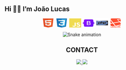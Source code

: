  ## Hi 👋🏽 I’m João Lucas
<center>
<div style="display: inline_block; margin-top: 2px;" >
 <img align="center" alt="joao-HTML" height="30" width="40" src="https://raw.githubusercontent.com/devicons/devicon/master/icons/html5/html5-original.svg">
 <img align="center" alt="joao-CSS" height="30" width="40" src="https://raw.githubusercontent.com/devicons/devicon/master/icons/css3/css3-original.svg">
 <img align="center" alt="joao-Js" height="30" width="40" src="https://raw.githubusercontent.com/devicons/devicon/master/icons/javascript/javascript-plain.svg">
 <img align="center" alt="joao-Bootstrap" height="30" width="40" src="https://raw.githubusercontent.com/devicons/devicon/master/icons/bootstrap/bootstrap-original.svg">
 <img align="center" alt="joao-Bootstrap" height="30" width="40" src="https://raw.githubusercontent.com/devicons/devicon/master/icons/php/php-original.svg">
 <img align="center" alt="joao-laravel" height="30" width="40" src="https://raw.githubusercontent.com/devicons/devicon/master/icons/laravel/laravel-plain-wordmark.svg">
</div>


 ![Snake animation](https://github.com/joaocoutod/joaocoutod/blob/output/github-contribution-grid-snake.svg)

 
 ## CONTACT
 <div> 
   <a href="https://www.instagram.com/joaol.exe/" target="_blank">
      <img src="https://img.shields.io/badge/-Instagram-%23E4405F?style=for-the-badge&logo=instagram&logoColor=white" target="_blank">
   </a>
   <a href="https://www.linkedin.com/in/joão-lucas-a05614141/" target="_blank">
     <img src="https://img.shields.io/badge/-LinkedIn-%230077B5?style=for-the-badge&logo=linkedin&logoColor=white" target="_blank">
   </a> 
</div>

</center>
 
